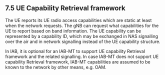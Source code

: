 ## 7.5 UE Capability Retrieval framework

The UE reports its UE radio access capabilities which are static at
least when the network requests. The gNB can request what capabilities
for the UE to report based on band information. The UE capability can be
represented by a capability ID, which may be exchanged in NAS signalling
over the air and in network signalling instead of the UE capability
structure.

In IAB, it is optional for an IAB-MT to support UE capability Retrieval
framework and the related signalling. In case IAB-MT does not support UE
capability Retrieval framework, IAB-MT capabilities are assumed to be
known to the network by other means, e.g. OAM.